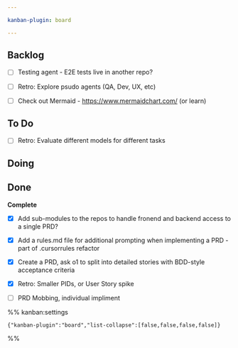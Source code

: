 ```yaml
---

kanban-plugin: board

---
```


## Backlog

- [ ] Testing agent - E2E tests live in another repo?
- [ ] Retro: Explore psudo agents (QA, Dev, UX, etc)
- [ ] Check out Mermaid - https://www.mermaidchart.com/ (or learn)


## To Do

- [ ] Retro: Evaluate different models for different tasks


## Doing



## Done

**Complete**
- [x] Add sub-modules to the repos to handle fronend and backend access to a single PRD?
- [x] Add a rules.md file for additional prompting when implementing a PRD - part of .cursorrules refactor
- [x] Create a PRD, ask o1 to split into detailed stories with BDD-style acceptance criteria
- [x] Retro: Smaller PIDs, or User Story spike
- [ ] PRD Mobbing, individual impliment




%% kanban:settings
```
{"kanban-plugin":"board","list-collapse":[false,false,false,false]}
```
%%